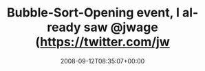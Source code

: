 ---
retweeted: false
source: <a href="http://twitter.com" rel="nofollow">Twitter Web Client</a>
entities:
  hashtags: []
  symbols: []
  user_mentions:
  - name: Jonathan H. Wage
    screen_name: jwage
    indices:
    - '41'
    - '47'
    id_str: '8150902'
    id: '8150902'
  urls: []
display_text_range:
- '0'
- '52'
favorite_count: '0'
id_str: '918679039'
truncated: false
retweet_count: '0'
id: '918679039'
created_at: Fri Sep 12 08:35:07 +0000 2008
favorited: false
full_text: Bubble-Sort-Opening event, I already saw [@jwage](https://twitter.com/jwage)!
  yay
lang: en
tags:
- pesos/twitter
date: '2008-09-12T08:35:07+00:00'
src: https://twitter.com/bascht/status/918679039
original_url: https://twitter.com/bascht/status/918679039
type: twitter_tweet
text: Bubble-Sort-Opening event, I already saw [@jwage](https://twitter.com/jwage)!
  yay
title: Bubble-Sort-Opening event, I already saw @jwage (https://twitter.com/jw

---
